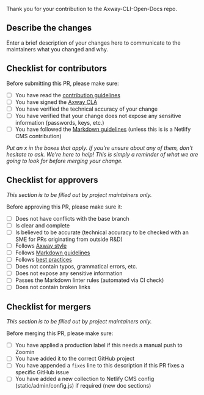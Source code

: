 Thank you for your contribution to the Axway-CLI-Open-Docs repo.

## Describe the changes

Enter a brief description of your changes here to communicate to the maintainers what you changed and why.

## Checklist for contributors

Before submitting this PR, please make sure:

* [ ] You have read the [contribution guidelines](https://axway-open-docs.netlify.com/docs/contribution_guidelines/)
* [ ] You have signed the [Axway CLA](https://cla.axway.com/)
* [ ] You have verified the technical accuracy of your change
* [ ] You have verified that your change does not expose any sensitive information (passwords, keys, etc.)
* [ ] You have followed the [Markdown guidelines](https://axway-open-docs.netlify.com/docs/contribution_guidelines/writing_markdown/)  (unless this is is a Netlify CMS contribution)

_Put an x in the boxes that apply. If you're unsure about any of them, don't hesitate to ask. We're here to help! This is simply a reminder of what we are going to look for before merging your change._

## Checklist for approvers

_This section is to be filled out by project maintainers only._

Before approving this PR, please make sure it:

* [ ] Does not have conflicts with the base branch
* [ ] Is clear and complete
* [ ] Is believed to be accurate (technical accuracy to be checked with an SME for PRs originating from outside R&D)
* [ ] Follows [Axway style](https://techweb.axway.com/confluence/display/RIE/Style+guide)
* [ ] Follows [Markdown guidelines](https://axway-open-docs.netlify.com/docs/contribution_guidelines/writing_markdown/)
* [ ] Follows [best practices](https://axway-open-docs.netlify.com/docs/contribution_guidelines/bestpracticedevdoc/)
* [ ] Does not contain typos, grammatical errors, etc.
* [ ] Does not expose any sensitive information
* [ ] Passes the Markdown linter rules (automated via CI check)
* [ ] Does not contain broken links

## Checklist for mergers

_This section is to be filled out by project maintainers only._

Before merging this PR, please make sure:

* [ ] You have applied a production label if this needs a manual push to Zoomin
* [ ] You have added it to the correct GitHub project
* [ ] You have appended a `fixes` line to this description if this PR fixes a specific GitHub issue
* [ ] You have added a new collection to Netlify CMS config (static/admin/config.js) if required (new doc sections)